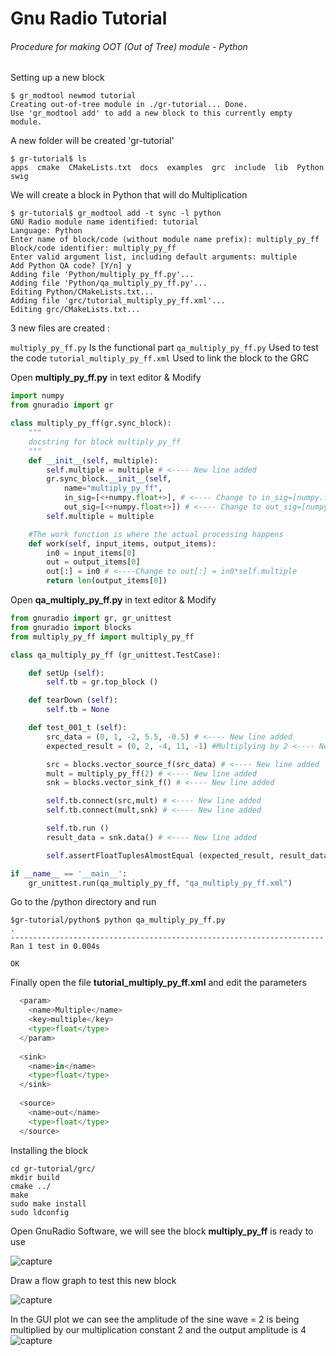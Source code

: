 # Gnu Radio Tutorial
###### Procedure for  making OOT (Out of Tree) module - Python

Setting up a new block
```
$ gr_modtool newmod tutorial
Creating out-of-tree module in ./gr-tutorial... Done.
Use 'gr_modtool add' to add a new block to this currently empty module.
```
A new folder will be created 'gr-tutorial'
```
$ gr-tutorial$ ls
apps  cmake  CMakeLists.txt  docs  examples  grc  include  lib  Python  swig
```
We will create a block in Python that will do Multiplication
```
$ gr-tutorial$ gr_modtool add -t sync -l python
GNU Radio module name identified: tutorial
Language: Python
Enter name of block/code (without module name prefix): multiply_py_ff
Block/code identifier: multiply_py_ff
Enter valid argument list, including default arguments: multiple
Add Python QA code? [Y/n] y
Adding file 'Python/multiply_py_ff.py'...
Adding file 'Python/qa_multiply_py_ff.py'...
Editing Python/CMakeLists.txt...
Adding file 'grc/tutorial_multiply_py_ff.xml'...
Editing grc/CMakeLists.txt...
```        
3 new files are created :

```multiply_py_ff.py``` Is the functional part ```qa_multiply_py_ff.py``` Used to test the code  ```tutorial_multiply_py_ff.xml``` Used to link the block to the GRC

Open **multiply_py_ff.py** in text editor & Modify
```Python
import numpy
from gnuradio import gr 

class multiply_py_ff(gr.sync_block): 
    """
    docstring for block multiply_py_ff
    """
    def __init__(self, multiple):
        self.multiple = multiple # <---- New line added
        gr.sync_block.__init__(self,
            name="multiply_py_ff",
            in_sig=[<+numpy.float+>], # <---- Change to in_sig=[numpy.float32]
            out_sig=[<+numpy.float+>]) # <---- Change to out_sig=[numpy.float32]
        self.multiple = multiple

    #The work function is where the actual processing happens
    def work(self, input_items, output_items):
        in0 = input_items[0] 
        out = output_items[0]
        out[:] = in0 # <----Change to out[:] = in0*self.multiple
        return len(output_items[0]) 
```

Open **qa_multiply_py_ff.py** in text editor & Modify

```Python
from gnuradio import gr, gr_unittest
from gnuradio import blocks
from multiply_py_ff import multiply_py_ff

class qa_multiply_py_ff (gr_unittest.TestCase):

    def setUp (self):
        self.tb = gr.top_block ()

    def tearDown (self):
        self.tb = None

    def test_001_t (self):
    	src_data = (0, 1, -2, 5.5, -0.5) # <---- New line added
    	expected_result = (0, 2, -4, 11, -1) #Multiplying by 2 <---- New line added

    	src = blocks.vector_source_f(src_data) # <---- New line added
    	mult = multiply_py_ff(2) # <---- New line added
    	snk = blocks.vector_sink_f() # <---- New line added

    	self.tb.connect(src,mult) # <---- New line added
    	self.tb.connect(mult,snk) # <---- New line added

        self.tb.run ()
        result_data = snk.data() # <---- New line added

        self.assertFloatTuplesAlmostEqual (expected_result, result_data, 6) # <---- New line added

if __name__ == '__main__':
    gr_unittest.run(qa_multiply_py_ff, "qa_multiply_py_ff.xml")
```

Go to the /python directory and run
```
$gr-tutorial/python$ python qa_multiply_py_ff.py
.
----------------------------------------------------------------------
Ran 1 test in 0.004s

OK
```
Finally open the file **tutorial_multiply_py_ff.xml** and edit the parameters

```Python
  <param>
    <name>Multiple</name>
    <key>multiple</key>
    <type>float</type>
  </param>
  
  <sink>
    <name>in</name>
    <type>float</type>
  </sink>
  
  <source>
    <name>out</name>
    <type>float</type>
  </source>  
```

Installing the block
```
cd gr-tutorial/grc/
mkdir build
cmake ../
make
sudo make install
sudo ldconfig
```
Open GnuRadio Software, we will see the block **multiply_py_ff** is ready to use

![capture](https://user-images.githubusercontent.com/22035469/47813486-db1b1300-dd10-11e8-8f64-98f8ecfb6e20.JPG)

Draw a flow graph to test this new block

![capture](https://user-images.githubusercontent.com/22035469/47813709-77451a00-dd11-11e8-8e27-eb19788ead98.JPG)

In the GUI plot we can see the amplitude of the sine wave = 2 is being multiplied by our multiplication constant 2 and the output amplitude is 4
![capture](https://user-images.githubusercontent.com/22035469/47813782-980d6f80-dd11-11e8-9d96-8ed588d33a56.JPG)

